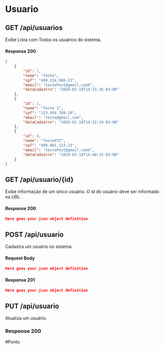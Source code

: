 # Usuario

## GET /api/usuarios

Exibe Lista com Todos os usuários do sistema.

#### Response 200

```json
[
    {
        "id": 1,
        "nome": "Teste",
        "cpf": "490.234.888-23",
        "email": "testePost@gmail.comX",
        "dataCadastro": "2020-02-18T14:31:36-03:00"
    },
    {
        "id": 2,
        "nome": "Teste 1",
        "cpf": "123.456.789-10",
        "email": "teste@gmail.com",
        "dataCadastro": "2020-02-18T14:32:19-03:00"
    },
    {
        "id": 4,
        "nome": "TesteXYZ",
        "cpf": "490.001.123-23",
        "email": "testePost@gmail.comX",
        "dataCadastro": "2020-02-18T14:48:15-03:00"
    }
]
```

## GET /api/usuario/{id}

Exibe informação de um único usuário. O id do usuário deve ser informado na URL.

#### Response 200

```json
Here goes your json object definition
```

## POST /api/usuario

Cadastra um usuário no sistema.

#### Request Body

```json
Here goes your json object definition
```

#### Response 201

```json
Here goes your json object definition
```

## PUT /api/usuario

Atualiza um usuário.

### Response 200

#Ponto

